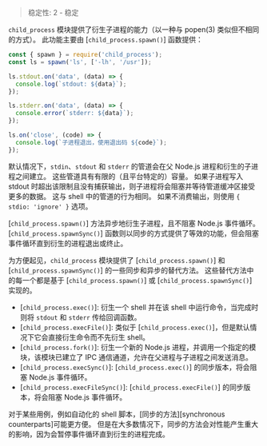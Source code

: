 
<!--introduced_in=v0.10.0-->

> 稳定性: 2 - 稳定

`child_process` 模块提供了衍生子进程的能力（以一种与 popen(3) 类似但不相同的方式）。
此功能主要由 [`child_process.spawn()`] 函数提供：

```js
const { spawn } = require('child_process');
const ls = spawn('ls', ['-lh', '/usr']);

ls.stdout.on('data', (data) => {
  console.log(`stdout: ${data}`);
});

ls.stderr.on('data', (data) => {
  console.error(`stderr: ${data}`);
});

ls.on('close', (code) => {
  console.log(`子进程退出，使用退出码 ${code}`);
});
```

默认情况下，`stdin`、`stdout` 和 `stderr` 的管道会在父 Node.js 进程和衍生的子进程之间建立。
这些管道具有有限的（且平台特定的）容量。
如果子进程写入 stdout 时超出该限制且没有捕获输出，则子进程将会阻塞并等待管道缓冲区接受更多的数据。
这与 shell 中的管道的行为相同。
如果不消费输出，则使用 `{ stdio: 'ignore' }` 选项。

[`child_process.spawn()`] 方法异步地衍生子进程，且不阻塞 Node.js 事件循环。 
[`child_process.spawnSync()`] 函数则以同步的方式提供了等效的功能，但会阻塞事件循环直到衍生的进程退出或终止。

为方便起见，`child_process` 模块提供了 [`child_process.spawn()`] 和 [`child_process.spawnSync()`] 的一些同步和异步的替代方法。
这些替代方法中的每一个都是基于 [`child_process.spawn()`] 或 [`child_process.spawnSync()`] 实现的。

  * [`child_process.exec()`]: 衍生一个 shell 并在该 shell 中运行命令，当完成时则将 `stdout` 和 `stderr` 传给回调函数。
  * [`child_process.execFile()`]: 类似于 [`child_process.exec()`]，但是默认情况下它会直接衍生命令而不先衍生 shell。
  * [`child_process.fork()`]: 衍生一个新的 Node.js 进程，并调用一个指定的模块，该模块已建立了 IPC 通信通道，允许在父进程与子进程之间发送消息。
  * [`child_process.execSync()`]: [`child_process.exec()`] 的同步版本，将会阻塞 Node.js 事件循环。
  * [`child_process.execFileSync()`]: [`child_process.execFile()`] 的同步版本，将会阻塞 Node.js 事件循环。

对于某些用例，例如自动化的 shell 脚本，[同步的方法][synchronous counterparts]可能更方便。
但是在大多数情况下，同步的方法会对性能产生重大的影响，因为会暂停事件循环直到衍生的进程完成。

